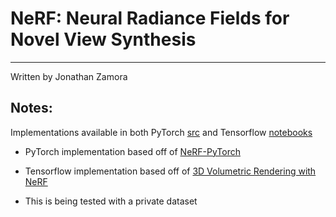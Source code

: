 # NeRF: Neural Radiance Fields for Novel View Synthesis

---

Written by Jonathan Zamora

## Notes:

Implementations available in both PyTorch [src](src/) and Tensorflow [notebooks](notebooks/nerf_keras.ipynb)

- PyTorch implementation based off of [NeRF-PyTorch](https://github.com/yenchenlin/nerf-pytorch)

- Tensorflow implementation based off of [3D Volumetric Rendering with NeRF](https://keras.io/examples/vision/nerf/)

- This is being tested with a private dataset